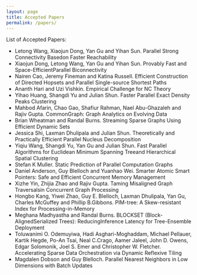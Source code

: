 ```yaml
---
layout: page
title: Accepted Papers
permalink: /papers/
---
```


List of Accepted Papers:

- Letong Wang, Xiaojun Dong, Yan Gu and Yihan Sun. Parallel Strong Connectivity Basedon Faster Reachability
- Xiaojun Dong, Letong Wang, Yan Gu and Yihan Sun. Provably Fast and Space-EfficientParallel Biconnectivity
- Nairen Cao, Jeremy Fineman and Katina Russell. Efficient Construction of Directed Hopsets and Parallel Single-source Shortest Paths
- Ananth Hari and Uzi Vishkin. Empirical Challenge for NC Theory
- Yihao Huang, Shangdi Yu and Julian Shun. Faster Parallel Exact Density Peaks Clustering
- Mahbod Afarin, Chao Gao, Shafiur Rahman, Nael Abu-Ghazaleh and Rajiv Gupta. CommonGraph: Graph Analytics on Evolving Data
- Brian Wheatman and Randal Burns. Streaming Sparse Graphs Using Efficient Dynamic Sets
- Jessica Shi, Laxman Dhulipala and Julian Shun. Theoretically and Practically Efficient Parallel Nucleus Decomposition
- Yiqiu Wang, Shangdi Yu, Yan Gu and Julian Shun. Fast Parallel Algorithms for Euclidean Minimum Spanning Treeand Hierarchical Spatial Clustering
- Stefan K Muller. Static Prediction of Parallel Computation Graphs
- Daniel Anderson, Guy Blelloch and Yuanhao Wei. Smarter Atomic Smart Pointers: Safe and Efficient Concurrent Memory Management
- Xizhe Yin, Zhijia Zhao and Rajiv Gupta. Taming Misaligned Graph Traversalsin Concurrent Graph Processing
- Hongbo Kang, Yiwei Zhao, Guy E. Blelloch, Laxman Dhulipala, Yan Gu, Charles McGuffey and Phillip B.Gibbons. PIM-tree: A Skew-resistant Index for Processing-in-Memory
- Meghana Madhyastha and Randal Burns. BLOCKSET (Block-AlignedSerialized Trees): ReducingInference Latency for Tree-Ensemble Deployment
- Toluwanimi O. Odemuyiwa, Hadi Asghari-Moghaddam, Michael Pellauer, Kartik Hegde, Po-An Tsai, Neal C.Crago, Aamer Jaleel, John D. Owens, Edgar Solomonik, Joel S. Emer and Christopher W. Fletcher. Accelerating Sparse Data Orchestration via Dynamic Reflexive Tiling
- Magdalen Dobson and Guy Blelloch. Parallel Nearest Neighbors in Low Dimensions with Batch Updates
